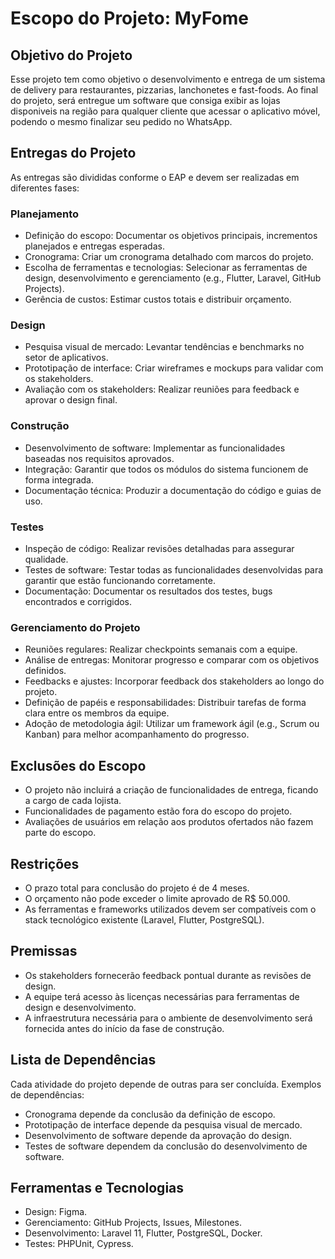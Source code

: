 # Escopo do Projeto: MyFome
## Objetivo do Projeto
Esse projeto tem como objetivo o desenvolvimento e entrega de um sistema de delivery para restaurantes, pizzarias, lanchonetes e fast-foods. Ao final do projeto, será entregue um software que consiga exibir as lojas disponiveis na região para qualquer cliente que acessar o aplicativo móvel, podendo o mesmo finalizar seu pedido no WhatsApp.

## Entregas do Projeto
As entregas são divididas conforme o EAP e devem ser realizadas em diferentes fases:

### Planejamento
- Definição do escopo: Documentar os objetivos principais, incrementos planejados e entregas esperadas.
- Cronograma: Criar um cronograma detalhado com marcos do projeto.
- Escolha de ferramentas e tecnologias: Selecionar as ferramentas de design, desenvolvimento e gerenciamento (e.g., Flutter, Laravel, GitHub Projects).
- Gerência de custos: Estimar custos totais e distribuir orçamento.
### Design
- Pesquisa visual de mercado: Levantar tendências e benchmarks no setor de aplicativos.
- Prototipação de interface: Criar wireframes e mockups para validar com os stakeholders.
- Avaliação com os stakeholders: Realizar reuniões para feedback e aprovar o design final.
### Construção
- Desenvolvimento de software: Implementar as funcionalidades baseadas nos requisitos aprovados.
- Integração: Garantir que todos os módulos do sistema funcionem de forma integrada.
- Documentação técnica: Produzir a documentação do código e guias de uso.
### Testes
- Inspeção de código: Realizar revisões detalhadas para assegurar qualidade.
- Testes de software: Testar todas as funcionalidades desenvolvidas para garantir que estão funcionando corretamente.
- Documentação: Documentar os resultados dos testes, bugs encontrados e corrigidos.
### Gerenciamento do Projeto
- Reuniões regulares: Realizar checkpoints semanais com a equipe.
- Análise de entregas: Monitorar progresso e comparar com os objetivos definidos.
- Feedbacks e ajustes: Incorporar feedback dos stakeholders ao longo do projeto.
- Definição de papéis e responsabilidades: Distribuir tarefas de forma clara entre os membros da equipe.
- Adoção de metodologia ágil: Utilizar um framework ágil (e.g., Scrum ou Kanban) para melhor acompanhamento do progresso.
## Exclusões do Escopo
- O projeto não incluirá a criação de funcionalidades de entrega, ficando a cargo de cada lojista.
- Funcionalidades de pagamento estão fora do escopo do projeto.
- Avaliações de usuários em relação aos produtos ofertados não fazem parte do escopo.
## Restrições
- O prazo total para conclusão do projeto é de 4 meses.
- O orçamento não pode exceder o limite aprovado de R$ 50.000.
- As ferramentas e frameworks utilizados devem ser compatíveis com o stack tecnológico existente (Laravel, Flutter, PostgreSQL).
## Premissas
- Os stakeholders fornecerão feedback pontual durante as revisões de design.
- A equipe terá acesso às licenças necessárias para ferramentas de design e desenvolvimento.
- A infraestrutura necessária para o ambiente de desenvolvimento será fornecida antes do início da fase de construção.
## Lista de Dependências
Cada atividade do projeto depende de outras para ser concluída. Exemplos de dependências:

- Cronograma depende da conclusão da definição de escopo.
- Prototipação de interface depende da pesquisa visual de mercado.
- Desenvolvimento de software depende da aprovação do design.
- Testes de software dependem da conclusão do desenvolvimento de software.
## Ferramentas e Tecnologias
- Design: Figma.
- Gerenciamento: GitHub Projects, Issues, Milestones.
- Desenvolvimento: Laravel 11, Flutter, PostgreSQL, Docker.
- Testes: PHPUnit, Cypress.
